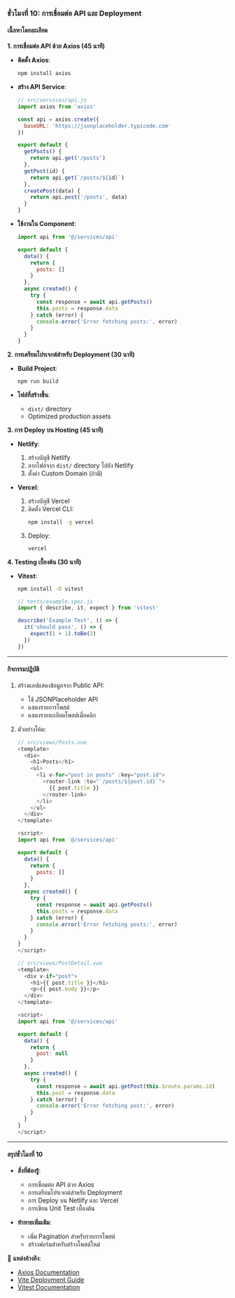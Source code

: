 ### **ชั่วโมงที่ 10: การเชื่อมต่อ API และ Deployment**  
#### **เนื้อหาโดยละเอียด**  
**1. การเชื่อมต่อ API ด้วย Axios (45 นาที)**  
- **ติดตั้ง Axios**:  
  ```bash
  npm install axios
  ```

- **สร้าง API Service**:  
  ```javascript
  // src/services/api.js
  import axios from 'axios'

  const api = axios.create({
    baseURL: 'https://jsonplaceholder.typicode.com'
  })

  export default {
    getPosts() {
      return api.get('/posts')
    },
    getPost(id) {
      return api.get(`/posts/${id}`)
    },
    createPost(data) {
      return api.post('/posts', data)
    }
  }
  ```

- **ใช้งานใน Component**:  
  ```javascript
  import api from '@/services/api'

  export default {
    data() {
      return {
        posts: []
      }
    },
    async created() {
      try {
        const response = await api.getPosts()
        this.posts = response.data
      } catch (error) {
        console.error('Error fetching posts:', error)
      }
    }
  }
  ```

**2. การเตรียมโปรเจกต์สำหรับ Deployment (30 นาที)**  
- **Build Project**:  
  ```bash
  npm run build
  ```

- **ไฟล์ที่สร้างขึ้น**:  
  - `dist/` directory  
  - Optimized production assets  

**3. การ Deploy บน Hosting (45 นาที)**  
- **Netlify**:  
  1. สร้างบัญชี Netlify  
  2. ลากไฟล์จาก `dist/` directory ไปยัง Netlify  
  3. ตั้งค่า Custom Domain (ถ้ามี)  

- **Vercel**:  
  1. สร้างบัญชี Vercel  
  2. ติดตั้ง Vercel CLI:  
     ```bash
     npm install -g vercel
     ```
  3. Deploy:  
     ```bash
     vercel
     ```

**4. Testing เบื้องต้น (30 นาที)**  
- **Vitest**:  
  ```bash
  npm install -D vitest
  ```

  ```javascript
  // tests/example.spec.js
  import { describe, it, expect } from 'vitest'

  describe('Example Test', () => {
    it('should pass', () => {
      expect(1 + 1).toBe(2)
    })
  })
  ```

---

#### **กิจกรรมปฏิบัติ**  
1. สร้างแอปแสดงข้อมูลจาก Public API:  
   - ใช้ JSONPlaceholder API  
   - แสดงรายการโพสต์  
   - แสดงรายละเอียดโพสต์เมื่อคลิก  

2. ตัวอย่างโค้ด:  
   ```javascript
   // src/views/Posts.vue
   <template>
     <div>
       <h1>Posts</h1>
       <ul>
         <li v-for="post in posts" :key="post.id">
           <router-link :to="`/posts/${post.id}`">
             {{ post.title }}
           </router-link>
         </li>
       </ul>
     </div>
   </template>

   <script>
   import api from '@/services/api'

   export default {
     data() {
       return {
         posts: []
       }
     },
     async created() {
       try {
         const response = await api.getPosts()
         this.posts = response.data
       } catch (error) {
         console.error('Error fetching posts:', error)
       }
     }
   }
   </script>
   ```

   ```javascript
   // src/views/PostDetail.vue
   <template>
     <div v-if="post">
       <h1>{{ post.title }}</h1>
       <p>{{ post.body }}</p>
     </div>
   </template>

   <script>
   import api from '@/services/api'

   export default {
     data() {
       return {
         post: null
       }
     },
     async created() {
       try {
         const response = await api.getPost(this.$route.params.id)
         this.post = response.data
       } catch (error) {
         console.error('Error fetching post:', error)
       }
     }
   }
   </script>
   ```

---

#### **สรุปชั่วโมงที่ 10**  
- **สิ่งที่ต้องรู้**:  
  - การเชื่อมต่อ API ด้วย Axios  
  - การเตรียมโปรเจกต์สำหรับ Deployment  
  - การ Deploy บน Netlify และ Vercel  
  - การเขียน Unit Test เบื้องต้น  

- **ท้าทายเพิ่มเติม**:  
  - เพิ่ม Pagination สำหรับรายการโพสต์  
  - สร้างฟอร์มสำหรับสร้างโพสต์ใหม่  

📌 **แหล่งอ้างอิง**:  
- [Axios Documentation](https://axios-http.com/)  
- [Vite Deployment Guide](https://vitejs.dev/guide/static-deploy.html)  
- [Vitest Documentation](https://vitest.dev/)
